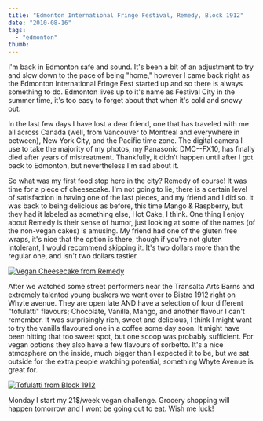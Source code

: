 ```yaml
---
title: "Edmonton International Fringe Festival, Remedy, Block 1912"
date: "2010-08-16"
tags:
  - "edmonton"
thumb:
---
```


I'm back in Edmonton safe and sound. It's been a bit of an adjustment to try and slow down to the pace of being "home," however I came back right as the Edmonton International Fringe Fest started up and so there is always something to do. Edmonton lives up to it's name as Festival City in the summer time, it's too easy to forget about that when it's cold and snowy out.  

In the last few days I have lost a dear friend, one that has traveled with me all across Canada (well, from Vancouver to Montreal and everywhere in between), New York City, and the Pacific time zone. The digital camera I use to take the majority of my photos, my Panasonic DMC--FX10, has finally died after years of mistreatment. Thankfully, it didn't happen until after I got back to Edmonton, but nevertheless I'm sad about it.  

So what was my first food stop here in the city? Remedy of course! It was time for a piece of cheesecake. I'm not going to lie, there is a certain level of satisfaction in having one of the last pieces, and my friend and I did so. It was back to being delicious as before, this time Mango & Raspberry, but they had it labeled as something else, Hot Cake, I think. One thing I enjoy about Remedy is their sense of humor, just looking at some of the names (of the non-vegan cakes) is amusing. My friend had one of the gluten free wraps, it's nice that the option is there, though if you're not gluten intolerant, I would recommend skipping it. It's two dollars more than the regular one, and isn't two dollars tastier.  


[![Vegan Cheesecake from Remedy](images/4892976853_5bfbcd200b.jpg)](http://www.flickr.com/photos/prairiev/4892976853/ "Vegan Cheesecake from Remedy by MeShellG, on Flickr")


After we watched some street performers near the Transalta Arts Barns and extremely talented young buskers we went over to Bistro 1912 right on Whyte avenue. They are open late AND have a selection of four different "tofulatti" flavours; Chocolate, Vanilla, Mango, and another flavour I can't remember. It was surprisingly rich, sweet and delicious, I think I might want to try the vanilla flavoured one in a coffee some day soon. It might have been hitting that too sweet spot, but one scoop was probably sufficient. For vegan options they also have a few flavours of sorbetto. It's a nice atmosphere on the inside, much bigger than I expected it to be, but we sat outside for the extra people watching potential, something Whyte Avenue is great for.  


[![Tofulatti from Block 1912](images/4893574038_2a56807b2c.jpg)](http://www.flickr.com/photos/prairiev/4893574038/ "Tofulatti from Block 1912 by MeShellG, on Flickr")


Monday I start my 21$/week vegan challenge. Grocery shopping will happen tomorrow and I wont be going out to eat. Wish me luck!
